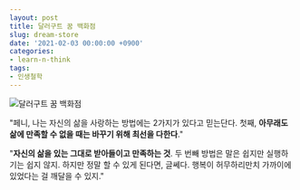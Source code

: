 ```yaml
---
layout: post
title: 달러구트 꿈 백화점
slug: dream-store
date: '2021-02-03 00:00:00 +0900'
categories:
- learn-n-think
tags:
- 인생철학
---
```


<img src="http://image.yes24.com/goods/90051766/800x0" alt="달러구트 꿈 백화점" style="max-width: 400px;">

"페니, 나는 자신의 삶을 사랑하는 방법에는 2가지가 있다고 믿는단다. 첫째, **아무래도 삶에 만족할 수 없을 때는 바꾸기 위해 최선을 다한다**."

"**자신의 삶을 있는 그대로 받아들이고 만족하는 것**. 두 번빼 방법은 말은 쉽지만 실행하기는 쉽지 않지. 하지만 정말 할 수 있게 된다면, 글쎄다. 행복이 허무하리만치 가까이에 있었다는 걸 깨달을 수 있지."

